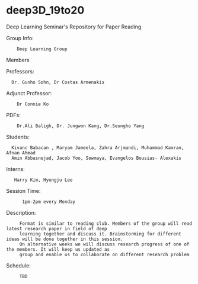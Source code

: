 # deep3D_19to20
Deep Learning Seminar's Repository for Paper Reading 

Group Info:

        Deep Learning Group
        
Members

Professors: 

      Dr. Gunho Sohn, Dr Costas Armenakis
      
Adjunct Professor: 

        Dr Connie Ko
        
PDFs:

        Dr.Ali Baligh, Dr. Jungwon Kang, Dr.Seungho Yang
        
Students: 

      Kivanc Babacan , Maryam Jameela, Zahra Arjmandi, Muhammad Kamran, Afnan Ahmad 
      Amin Abbasnejad, Jacob Yoo, Sowmaya, Evangelos Bousias- Alexakis
      
Interns: 

       Harry Kim, Hyungju Lee
       
Session Time:
          
          1pm-2pm every Monday
          
Description:

         Format is similar to reading club. Members of the group will read latest research paper in field of deep 
         learning together and discuss it. Brainstorming for different ideas will be done together in this session.
         On alternative weeks we will discuss research progress of one of the members. It will keep us updated as 
         group and enable us to collaborate on different research problem
         
Schedule:
         
         TBD
